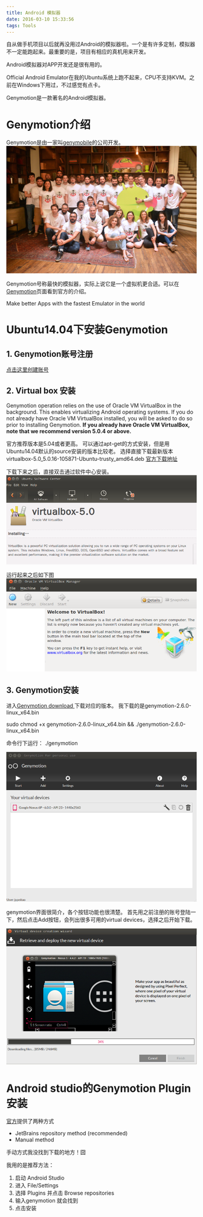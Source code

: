 ```yaml
---
title: Android 模拟器
date: 2016-03-10 15:33:56
tags: Tools
---
```



自从做手机项目以后就再没用过Android的模拟器啦。一个是有许多定制，模拟器不一定能跑起来。最重要的是，项目有相应的真机用来开发。

Android模拟器对APP开发还是很有用的。

Official Android Emulator在我的Ubuntu系统上跑不起来，CPU不支持KVM。之前在Windows下用过，不过感觉有点卡。

Genymotion是一款著名的Android模拟器。

# Genymotion介绍

Genymotion是由一家叫[genymobile](http://www.genymobile.com)的公司开发。
![](/imgs/genymotion-for-android/photo-equpe.jpg)


Genymotion号称最快的模拟器，实际上说它是一个虚拟机更合适。可以在[Genymotion](http://www.genymobile.com/genymotion/)页面看到官方的介绍。
> 
Make better Apps with the fastest Emulator in the world

# Ubuntu14.04下安装Genymotion
## 1. Genymotion账号注册
[点击这里创建账号](https://www.genymotion.com/account/create/)


 
## 2. Virtual box 安装
> 
Genymotion operation relies on the use of Oracle VM VirtualBox in the background. This enables virtualizing Android operating systems. If you do not already have Oracle VM VirtualBox installed, you will be asked to do so prior to installing Genymotion.
**If you already have Oracle VM VirtualBox, note that we recommend version 5.0.4 or above.**

官方推荐版本是5.04或者更高。
可以通过apt-get的方式安装，但是用Ubuntu14.04默认的source安装的版本比较老。
选择直接下载最新版本virtualbox-5.0_5.0.16-105871-Ubuntu-trusty_amd64.deb
[官方下载地址](https://www.virtualbox.org/wiki/Linux_Downloads)

下载下来之后，直接双击通过软件中心安装。
![](/imgs/genymotion-for-android/vb_install.png)

运行起来之后如下图
![](/imgs/genymotion-for-android/vb_run.png)


## 3. Genymotion安装

进入[Genymotion download ](https://www.genymotion.com/download/) 下载对应的版本。
我下载的是genymotion-2.6.0-linux_x64.bin

sudo chmod +x genymotion-2.6.0-linux_x64.bin && ./genymotion-2.6.0-linux_x64.bin

命令行下运行：
./genymotion

![](/imgs/genymotion-for-android/genymotion.png)

genymotion界面很简介，各个按钮功能也很清楚。
首先用之前注册的账号登陆一下，然后点击Add按钮，会列出很多可用的virtual devices，选择之后开始下载。

![](/imgs/genymotion-for-android/genymotion_download_vd.png)

# Android studio的Genymotion Plugin安装

[官方](https://docs.genymotion.com/Content/04_Tools/Genymotion_Plugin_for_Android_Studio/Installing_the_plugin.htm)提供了两种方式
- JetBrains repository method (recommended)
- Manual method

手动方式我没找到下载的地方！囧

我用的是推荐方法：
1. 启动 Android Studio
2. 进入 File/Settings
3. 选择 Plugins 并点击 Browse repositories
4. 输入genymotion 就会找到
5. 点击安装



